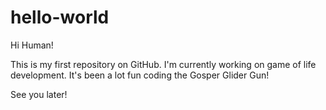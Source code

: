 # hello-world

Hi Human!

This is my first repository on GitHub. I'm currently working on game of life development. It's been a lot fun coding the Gosper Glider Gun!

See you later!
